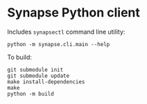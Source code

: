 # Synapse Python client

Includes `synapsectl` command line utility:

    python -m synapse.cli.main --help

To build:

    git submodule init
    git submodule update
    make install-dependencies
    make
    python -m build
